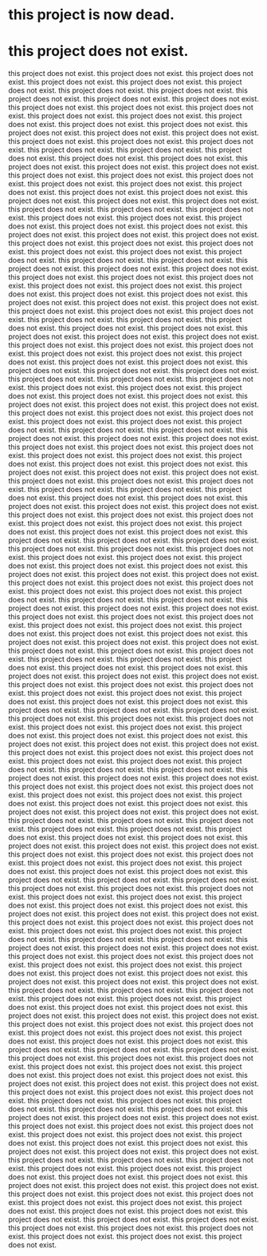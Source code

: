 # this project is now dead.
# this project does not exist.
this project does not exist. 
this project does not exist. 
this project does not exist. 
this project does not exist. 
this project does not exist. 
this project does not exist. 
this project does not exist. 
this project does not exist. 
this project does not exist. 
this project does not exist. 
this project does not exist. 
this project does not exist. 
this project does not exist. 
this project does not exist. 
this project does not exist. 
this project does not exist. 
this project does not exist. 
this project does not exist. 
this project does not exist. 
this project does not exist. 
this project does not exist. 
this project does not exist. 
this project does not exist. 
this project does not exist. 
this project does not exist. 
this project does not exist. 
this project does not exist. 
this project does not exist. 
this project does not exist. 
this project does not exist. 
this project does not exist. 
this project does not exist. 
this project does not exist. 
this project does not exist. 
this project does not exist. 
this project does not exist. 
this project does not exist. 
this project does not exist. 
this project does not exist. 
this project does not exist. 
this project does not exist. 
this project does not exist. 
this project does not exist. 
this project does not exist. 
this project does not exist. 
this project does not exist. 
this project does not exist. 
this project does not exist. 
this project does not exist. 
this project does not exist. 
this project does not exist. 
this project does not exist. 
this project does not exist. 
this project does not exist. 
this project does not exist. 
this project does not exist. 
this project does not exist. 
this project does not exist. 
this project does not exist. 
this project does not exist. 
this project does not exist. 
this project does not exist. 
this project does not exist. 
this project does not exist. 
this project does not exist. 
this project does not exist. 
this project does not exist. 
this project does not exist. 
this project does not exist. 
this project does not exist. 
this project does not exist. 
this project does not exist. 
this project does not exist. 
this project does not exist. 
this project does not exist. 
this project does not exist. 
this project does not exist. 
this project does not exist. 
this project does not exist. 
this project does not exist. 
this project does not exist. 
this project does not exist. 
this project does not exist. 
this project does not exist. 
this project does not exist. 
this project does not exist. 
this project does not exist. 
this project does not exist. 
this project does not exist. 
this project does not exist. 
this project does not exist. 
this project does not exist. 
this project does not exist. 
this project does not exist. 
this project does not exist. 
this project does not exist. 
this project does not exist. 
this project does not exist. 
this project does not exist. 
this project does not exist. 
this project does not exist. 
this project does not exist. 
this project does not exist. 
this project does not exist. 
this project does not exist. 
this project does not exist. 
this project does not exist. 
this project does not exist. 
this project does not exist. 
this project does not exist. 
this project does not exist. 
this project does not exist. 
this project does not exist. 
this project does not exist. 
this project does not exist. 
this project does not exist. 
this project does not exist. 
this project does not exist. 
this project does not exist. 
this project does not exist. 
this project does not exist. 
this project does not exist. 
this project does not exist. 
this project does not exist. 
this project does not exist. 
this project does not exist. 
this project does not exist. 
this project does not exist. 
this project does not exist. 
this project does not exist. 
this project does not exist. 
this project does not exist. 
this project does not exist. 
this project does not exist. 
this project does not exist. 
this project does not exist. 
this project does not exist. 
this project does not exist. 
this project does not exist. 
this project does not exist. 
this project does not exist. 
this project does not exist. 
this project does not exist. 
this project does not exist. 
this project does not exist. 
this project does not exist. 
this project does not exist. 
this project does not exist. 
this project does not exist. 
this project does not exist. 
this project does not exist. 
this project does not exist. 
this project does not exist. 
this project does not exist. 
this project does not exist. 
this project does not exist. 
this project does not exist. 
this project does not exist. 
this project does not exist. 
this project does not exist. 
this project does not exist. 
this project does not exist. 
this project does not exist. 
this project does not exist. 
this project does not exist. 
this project does not exist. 
this project does not exist. 
this project does not exist. 
this project does not exist. 
this project does not exist. 
this project does not exist. 
this project does not exist. 
this project does not exist. 
this project does not exist. 
this project does not exist. 
this project does not exist. 
this project does not exist. 
this project does not exist. 
this project does not exist. 
this project does not exist. 
this project does not exist. 
this project does not exist. 
this project does not exist. 
this project does not exist. 
this project does not exist. 
this project does not exist. 
this project does not exist. 
this project does not exist. 
this project does not exist. 
this project does not exist. 
this project does not exist. 
this project does not exist. 
this project does not exist. 
this project does not exist. 
this project does not exist. 
this project does not exist. 
this project does not exist. 
this project does not exist. 
this project does not exist. 
this project does not exist. 
this project does not exist. 
this project does not exist. 
this project does not exist. 
this project does not exist. 
this project does not exist. 
this project does not exist. 
this project does not exist. 
this project does not exist. 
this project does not exist. 
this project does not exist. 
this project does not exist. 
this project does not exist. 
this project does not exist. 
this project does not exist. 
this project does not exist. 
this project does not exist. 
this project does not exist. 
this project does not exist. 
this project does not exist. 
this project does not exist. 
this project does not exist. 
this project does not exist. 
this project does not exist. 
this project does not exist. 
this project does not exist. 
this project does not exist. 
this project does not exist. 
this project does not exist. 
this project does not exist. 
this project does not exist. 
this project does not exist. 
this project does not exist. 
this project does not exist. 
this project does not exist. 
this project does not exist. 
this project does not exist. 
this project does not exist. 
this project does not exist. 
this project does not exist. 
this project does not exist. 
this project does not exist. 
this project does not exist. 
this project does not exist. 
this project does not exist. 
this project does not exist. 
this project does not exist. 
this project does not exist. 
this project does not exist. 
this project does not exist. 
this project does not exist. 
this project does not exist. 
this project does not exist. 
this project does not exist. 
this project does not exist. 
this project does not exist. 
this project does not exist. 
this project does not exist. 
this project does not exist. 
this project does not exist. 
this project does not exist. 
this project does not exist. 
this project does not exist. 
this project does not exist. 
this project does not exist. 
this project does not exist. 
this project does not exist. 
this project does not exist. 
this project does not exist. 
this project does not exist. 
this project does not exist. 
this project does not exist. 
this project does not exist. 
this project does not exist. 
this project does not exist. 
this project does not exist. 
this project does not exist. 
this project does not exist. 
this project does not exist. 
this project does not exist. 
this project does not exist. 
this project does not exist. 
this project does not exist. 
this project does not exist. 
this project does not exist. 
this project does not exist. 
this project does not exist. 
this project does not exist. 
this project does not exist. 
this project does not exist. 
this project does not exist. 
this project does not exist. 
this project does not exist. 
this project does not exist. 
this project does not exist. 
this project does not exist. 
this project does not exist. 
this project does not exist. 
this project does not exist. 
this project does not exist. 
this project does not exist. 
this project does not exist. 
this project does not exist. 
this project does not exist. 
this project does not exist. 
this project does not exist. 
this project does not exist. 
this project does not exist. 
this project does not exist. 
this project does not exist. 
this project does not exist. 
this project does not exist. 
this project does not exist. 
this project does not exist. 
this project does not exist. 
this project does not exist. 
this project does not exist. 
this project does not exist. 
this project does not exist. 
this project does not exist. 
this project does not exist. 
this project does not exist. 
this project does not exist. 
this project does not exist. 
this project does not exist. 
this project does not exist. 
this project does not exist. 
this project does not exist. 
this project does not exist. 
this project does not exist. 
this project does not exist. 
this project does not exist. 
this project does not exist. 
this project does not exist. 
this project does not exist. 
this project does not exist. 
this project does not exist. 
this project does not exist. 
this project does not exist. 
this project does not exist. 
this project does not exist. 
this project does not exist. 
this project does not exist. 
this project does not exist. 
this project does not exist. 
this project does not exist. 
this project does not exist. 
this project does not exist. 
this project does not exist. 
this project does not exist. 
this project does not exist. 
this project does not exist. 
this project does not exist. 
this project does not exist. 
this project does not exist. 
this project does not exist. 
this project does not exist. 
this project does not exist. 
this project does not exist. 
this project does not exist. 
this project does not exist. 
this project does not exist. 
this project does not exist. 
this project does not exist. 
this project does not exist. 
this project does not exist. 
this project does not exist. 
this project does not exist. 
this project does not exist. 
this project does not exist. 
this project does not exist. 
this project does not exist. 
this project does not exist. 
this project does not exist. 
this project does not exist. 
this project does not exist. 
this project does not exist. 
this project does not exist. 
this project does not exist. 
this project does not exist. 
this project does not exist. 
